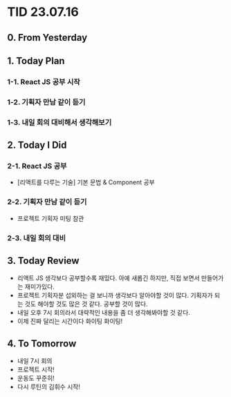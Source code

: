 # TID 23.07.16

## 0. From Yesterday

## 1. Today Plan

### 1-1. React JS 공부 시작

### 1-2. 기획자 만남 같이 듣기

### 1-3. 내일 회의 대비해서 생각해보기

## 2. Today I Did

### 2-1. React JS 공부

- [리액트를 다루는 기술] 기본 문법 & Component 공부

### 2-2. 기획자 만남 같이 듣기

- 프로젝트 기획자 미팅 참관

### 2-3. 내일 회의 대비

## 3. Today Review

- 리액트 JS 생각보다 공부할수록 재밌다. 아예 새롭긴 하지만, 직접 보면서 만들어가는 재미가있다.
- 프로젝트 기획자분 섭외하는 걸 보니까 생각보다 알아야할 것이 많다. 기획자가 되는 것도 해야할 것도 많은 것 같다. 공부할 것이 많다.
- 내일 오후 7시 회의라서 대략적인 내용을 좀 더 생각해봐야할 것 같다.
- 이제 진짜 달리는 시간이다 화이팅 화이팅!

## 4. To Tomorrow

- 내일 7시 회의
- 프로젝트 시작!
- 운동도 꾸준히!
- 다시 루틴의 김휘수 시작!
